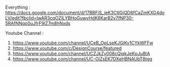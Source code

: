 Everything : https://docs.google.com/document/d/17BBFiS_jeK3CtIGjQD6fCaZmKXG4doLV/edit?fbclid=IwAR3cqOZILYBHoGuwvHdK6KarB2y7fNP30-5RAfNNqo0uJfrF9lZ7m8hNxds

Youtube Channel :
1. https://www.youtube.com/channel/UCeB_OpLspKJGiKv1CYkWFFw
2. https://www.youtube.com/c/DesignCourse/featured
3. https://www.youtube.com/channel/UCZJkZy008cQjqkJeKpJu8tA
4. https://www.youtube.com/channel/UC-OiZsEK7DXeHBNAUbT8tgg
